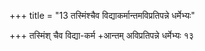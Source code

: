 +++
title = "13 तस्मिंश्चैव विद्याकर्मान्तमविप्रतिपन्ने धर्मेभ्यः"

+++
तस्मिंश् चैव विद्या-कर्म +आन्तम् अविप्रतिपन्ने धर्मेभ्यः १३
